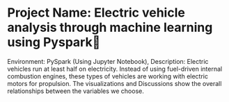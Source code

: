 # Project Name: Electric vehicle analysis through machine learning using Pyspark
Environment: PySpark (Using Jupyter Notebook),
Description: Electric vehicles run at least half on electricity. Instead of using fuel-driven internal combustion
engines, these types of vehicles are working with electric motors for propulsion. The visualizations and
Discussions show the overall relationships between the variables we choose.
